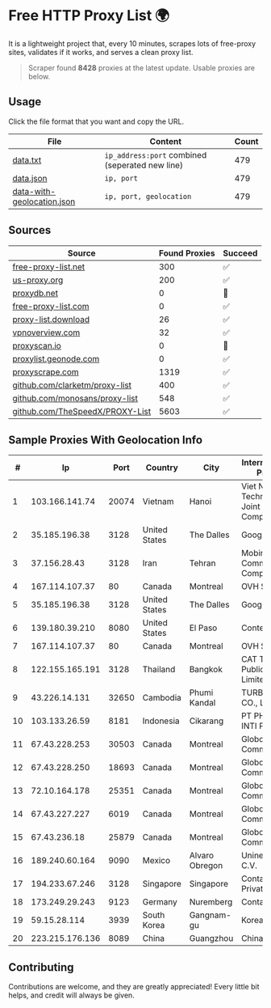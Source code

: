 
# Free HTTP Proxy List 🌍

It is a lightweight project that, every 10 minutes, scrapes lots of free-proxy sites, validates if it works, and serves a clean proxy list.


> Scraper found **8428** proxies at the latest update. Usable proxies are below.

## Usage

Click the file format that you want and copy the URL.


|File|Content|Count|
|----|-------|-----|
|[data.txt](https://raw.githubusercontent.com/themiralay/Proxy-List-World/master/data.txt)|`ip_address:port` combined (seperated new line)|479|
|[data.json](https://raw.githubusercontent.com/themiralay/Proxy-List-World/master/data.json)|`ip, port`|479|
|[data-with-geolocation.json](https://raw.githubusercontent.com/themiralay/Proxy-List-World/master/data-with-geolocation.json)|`ip, port, geolocation`|479|

## Sources

|Source|Found Proxies|Succeed|
|------|-------------|-------|
|[free-proxy-list.net](https://free-proxy-list.net)|300|✅|
|[us-proxy.org](https://www.us-proxy.org)|200|✅|
|[proxydb.net](http://proxydb.net)|0|🚫|
|[free-proxy-list.com](https://free-proxy-list.com/?page=&port=&type%5B%5D=http&type%5B%5D=https&up_time=0&search=Search)|0|✅|
|[proxy-list.download](https://www.proxy-list.download/HTTP)|26|✅|
|[vpnoverview.com](https://vpnoverview.com/privacy/anonymous-browsing/free-proxy-servers)|32|✅|
|[proxyscan.io](https://www.proxyscan.io)|0|🚫|
|[proxylist.geonode.com](https://proxylist.geonode.com/api/proxy-list?limit=300&page=1&sort_by=lastChecked&sort_type=desc&protocols=http,https)|0|✅|
|[proxyscrape.com](https://api.proxyscrape.com/v2/?request=displayproxies&protocol=http&timeout=10000&country=all&ssl=all&anonymity=all)|1319|✅|
|[github.com/clarketm/proxy-list](https://raw.githubusercontent.com/clarketm/proxy-list/master/proxy-list-raw.txt)|400|✅|
|[github.com/monosans/proxy-list](https://raw.githubusercontent.com/monosans/proxy-list/main/proxies/http.txt)|548|✅|
|[github.com/TheSpeedX/PROXY-List](https://raw.githubusercontent.com/TheSpeedX/PROXY-List/master/http.txt)|5603|✅|


## Sample Proxies With Geolocation Info

|#|Ip|Port|Country|City|Internet Service Provider|
|-|--|----|-------|----|-------------------------|
|1|103.166.141.74|20074|Vietnam|Hanoi|Viet NAM Cloud Technology Joint Stock Company|
|2|35.185.196.38|3128|United States|The Dalles|Google LLC|
|3|37.156.28.43|3128|Iran|Tehran|Mobin Net Communication Company|
|4|167.114.107.37|80|Canada|Montreal|OVH SAS|
|5|35.185.196.38|3128|United States|The Dalles|Google LLC|
|6|139.180.39.210|8080|United States|El Paso|Conterra|
|7|167.114.107.37|80|Canada|Montreal|OVH SAS|
|8|122.155.165.191|3128|Thailand|Bangkok|CAT Telecom Public Company Limited|
|9|43.226.14.131|32650|Cambodia|Phumi Kandal|TURBOTECH CO., LTD.|
|10|103.133.26.59|8181|Indonesia|Cikarang|PT PHATRIA INTI PERSADA|
|11|67.43.228.253|30503|Canada|Montreal|GloboTech Communications|
|12|67.43.228.250|18693|Canada|Montreal|GloboTech Communications|
|13|72.10.164.178|25351|Canada|Montreal|GloboTech Communications|
|14|67.43.227.227|6019|Canada|Montreal|GloboTech Communications|
|15|67.43.236.18|25879|Canada|Montreal|GloboTech Communications|
|16|189.240.60.164|9090|Mexico|Alvaro Obregon|Uninet S.A. de C.V.|
|17|194.233.67.246|3128|Singapore|Singapore|Contabo Asia Private Limited|
|18|173.249.29.243|9123|Germany|Nuremberg|Contabo GmbH|
|19|59.15.28.114|3939|South Korea|Gangnam-gu|Korea Telecom|
|20|223.215.176.136|8089|China|Guangzhou|Chinanet|



## Contributing

Contributions are welcome, and they are greatly appreciated! Every
little bit helps, and credit will always be given.

